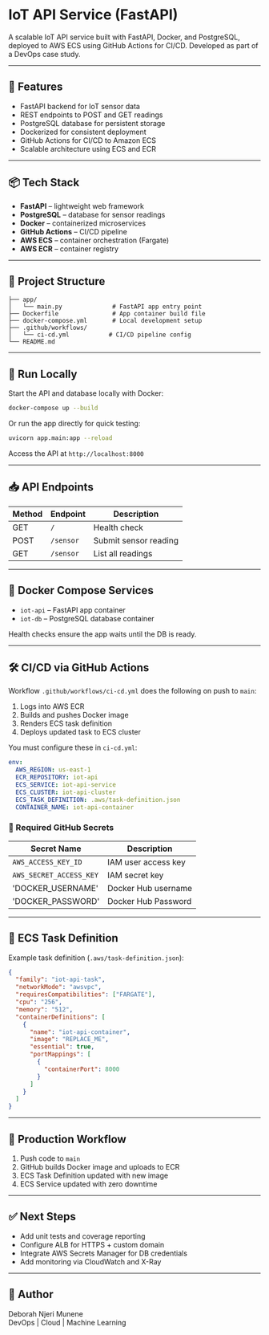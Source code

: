 # IoT API Service (FastAPI)

A scalable IoT API service built with FastAPI, Docker, and PostgreSQL, deployed to AWS ECS using GitHub Actions for CI/CD. Developed as part of a DevOps case study.

---

## 🚀 Features

- FastAPI backend for IoT sensor data
- REST endpoints to POST and GET readings
- PostgreSQL database for persistent storage
- Dockerized for consistent deployment
- GitHub Actions for CI/CD to Amazon ECS
- Scalable architecture using ECS and ECR

---

## 📦 Tech Stack

- **FastAPI** – lightweight web framework
- **PostgreSQL** – database for sensor readings
- **Docker** – containerized microservices
- **GitHub Actions** – CI/CD pipeline
- **AWS ECS** – container orchestration (Fargate)
- **AWS ECR** – container registry

---

## 🔧 Project Structure

```
├── app/
│   └── main.py              # FastAPI app entry point
├── Dockerfile               # App container build file
├── docker-compose.yml       # Local development setup
├── .github/workflows/
│   └── ci-cd.yml           # CI/CD pipeline config
└── README.md
```

---

## 🧪 Run Locally

Start the API and database locally with Docker:

```bash
docker-compose up --build
```

Or run the app directly for quick testing:

```bash
uvicorn app.main:app --reload
```

Access the API at `http://localhost:8000`

---

## 📥 API Endpoints

| Method | Endpoint         | Description           |
|--------|------------------|-----------------------|
| GET    | `/`              | Health check          |
| POST   | `/sensor`        | Submit sensor reading |
| GET    | `/sensor`        | List all readings     |

---

## 🐳 Docker Compose Services

- `iot-api` – FastAPI app container
- `iot-db` – PostgreSQL database container

Health checks ensure the app waits until the DB is ready.

---

## 🛠 CI/CD via GitHub Actions

Workflow `.github/workflows/ci-cd.yml` does the following on push to `main`:

1. Logs into AWS ECR
2. Builds and pushes Docker image
3. Renders ECS task definition
4. Deploys updated task to ECS cluster

You must configure these in `ci-cd.yml`:

```yaml
env:
  AWS_REGION: us-east-1
  ECR_REPOSITORY: iot-api
  ECS_SERVICE: iot-api-service
  ECS_CLUSTER: iot-api-cluster
  ECS_TASK_DEFINITION: .aws/task-definition.json
  CONTAINER_NAME: iot-api-container
```

### 🔐 Required GitHub Secrets

| Secret Name            | Description              |
|------------------------|--------------------------|
| `AWS_ACCESS_KEY_ID`    | IAM user access key      |
| `AWS_SECRET_ACCESS_KEY`| IAM secret key           |
| 'DOCKER_USERNAME'      | Docker Hub username      |
| 'DOCKER_PASSWORD'      | Docker  Hub Password     |

---

## 📄 ECS Task Definition

Example task definition (`.aws/task-definition.json`):

```json
{
  "family": "iot-api-task",
  "networkMode": "awsvpc",
  "requiresCompatibilities": ["FARGATE"],
  "cpu": "256",
  "memory": "512",
  "containerDefinitions": [
    {
      "name": "iot-api-container",
      "image": "REPLACE_ME",
      "essential": true,
      "portMappings": [
        {
          "containerPort": 8000
        }
      ]
    }
  ]
}
```

---

## 🏁 Production Workflow

1. Push code to `main`
2. GitHub builds Docker image and uploads to ECR
3. ECS Task Definition updated with new image
4. ECS Service updated with zero downtime

---

## ✅ Next Steps

- Add unit tests and coverage reporting
- Configure ALB for HTTPS + custom domain
- Integrate AWS Secrets Manager for DB credentials
- Add monitoring via CloudWatch and X-Ray

---

## 👤 Author

Deborah Njeri Munene  
DevOps | Cloud | Machine Learning  
